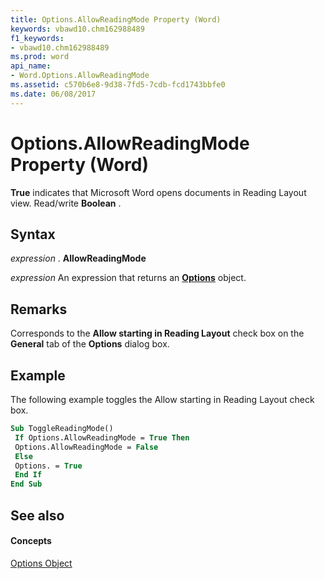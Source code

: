 ```yaml
---
title: Options.AllowReadingMode Property (Word)
keywords: vbawd10.chm162988489
f1_keywords:
- vbawd10.chm162988489
ms.prod: word
api_name:
- Word.Options.AllowReadingMode
ms.assetid: c570b6e8-9d38-7fd5-7cdb-fcd1743bbfe0
ms.date: 06/08/2017
---
```



# Options.AllowReadingMode Property (Word)

 **True** indicates that Microsoft Word opens documents in Reading Layout view. Read/write **Boolean** .


## Syntax

 _expression_ . **AllowReadingMode**

 _expression_ An expression that returns an **[Options](options-object-word.md)** object.


## Remarks

Corresponds to the **Allow starting in Reading Layout** check box on the **General** tab of the **Options** dialog box.


## Example

The following example toggles the Allow starting in Reading Layout check box.


```vb
Sub ToggleReadingMode() 
 If Options.AllowReadingMode = True Then 
 Options.AllowReadingMode = False 
 Else 
 Options. = True 
 End If 
End Sub
```


## See also


#### Concepts


[Options Object](options-object-word.md)

